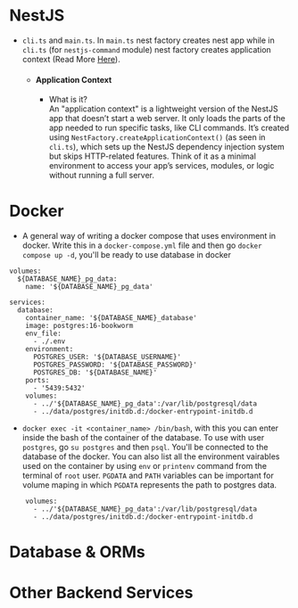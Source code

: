 # NestJS
- `cli.ts` and `main.ts`. In `main.ts` nest factory creates nest app while in `cli.ts` (for `nestjs-command` module) nest factory creates application context (Read More [Here](https://docs.nestjs.com/standalone-applications)).
  - #### Application Context <br/>
    - What is it? <br/>
An "application context" is a lightweight version of the NestJS app that doesn’t start a web server. It only loads the parts of the app needed to run specific tasks, like CLI commands.
It’s created using `NestFactory.createApplicationContext()` (as seen in `cli.ts`), which sets up the NestJS dependency injection system but skips HTTP-related features.
Think of it as a minimal environment to access your app’s services, modules, or logic without running a full server.

# Docker
- A general way of writing a docker compose that uses environment in docker. Write this in a `docker-compose.yml` file and then go `docker compose up -d`, you'll be ready to use database in docker
```
volumes:
  ${DATABASE_NAME}_pg_data:
    name: '${DATABASE_NAME}_pg_data'

services:
  database:
    container_name: '${DATABASE_NAME}_database'
    image: postgres:16-bookworm
    env_file:
      - ./.env
    environment:
      POSTGRES_USER: '${DATABASE_USERNAME}'
      POSTGRES_PASSWORD: '${DATABASE_PASSWORD}'
      POSTGRES_DB: '${DATABASE_NAME}'
    ports:
      - '5439:5432'
    volumes:
      - ../'${DATABASE_NAME}_pg_data':/var/lib/postgresql/data
      - ../data/postgres/initdb.d:/docker-entrypoint-initdb.d
```
- `docker exec -it <container_name> /bin/bash`, with this you can enter inside the bash of the container of the database. To use with user `postgres`, go `su postgres` and then `psql`. You'll be connected to the database of the docker. You can also list all the environment vairables used on the container by using `env` or `printenv` command from the terminal of `root` user. `PGDATA` and `PATH` variables can be important for volume maping in which `PGDATA` represents the path to postgres data.
```
    volumes:
      - ../'${DATABASE_NAME}_pg_data':/var/lib/postgresql/data
      - ../data/postgres/initdb.d:/docker-entrypoint-initdb.d
```

# Database & ORMs

# Other Backend Services
